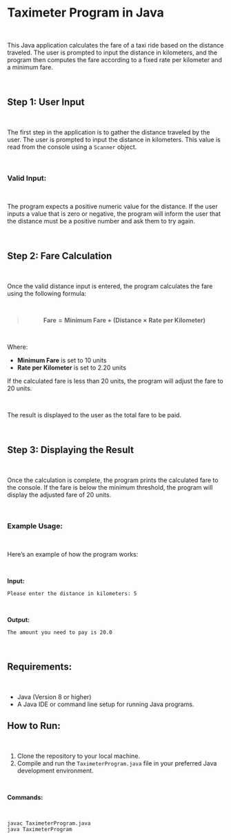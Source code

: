 # Taximeter Program in Java

<br>

This Java application calculates the fare of a taxi ride based on the distance traveled. The user is prompted to input the distance in kilometers, and the program then computes the fare according to a fixed rate per kilometer and a minimum fare.

<br>

## Step 1: User Input

<br>

The first step in the application is to gather the distance traveled by the user. The user is prompted to input the distance in kilometers. This value is read from the console using a `Scanner` object.

<br>

### Valid Input:

<br>

The program expects a positive numeric value for the distance. If the user inputs a value that is zero or negative, the program will inform the user that the distance must be a positive number and ask them to try again.

<br>

## Step 2: Fare Calculation

<br>

Once the valid distance input is entered, the program calculates the fare using the following formula:

<br>


>**$$\text{Fare} = \text{Minimum Fare} + (\text{Distance} \times \text{Rate per Kilometer})$$**

<br>

Where:  
- **Minimum Fare** is set to 10 units  
- **Rate per Kilometer** is set to 2.20 units  

If the calculated fare is less than 20 units, the program will adjust the fare to 20 units.

<br>

The result is displayed to the user as the total fare to be paid.

<br>

## Step 3: Displaying the Result

<br>

Once the calculation is complete, the program prints the calculated fare to the console. If the fare is below the minimum threshold, the program will display the adjusted fare of 20 units.

<br>

### Example Usage:

<br>

Here’s an example of how the program works:

<br>

**Input:**

`Please enter the distance in kilometers: 5`

<br>

**Output:**

`The amount you need to pay is 20.0`

<br>

## Requirements:

<br>

- Java (Version 8 or higher)
- A Java IDE or command line setup for running Java programs.

## How to Run:

<br>

1. Clone the repository to your local machine.
2. Compile and run the `TaximeterProgram.java` file in your preferred Java development environment.

<br>

**Commands:**

<br>

```
javac TaximeterProgram.java
java TaximeterProgram
```

